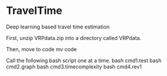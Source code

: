 # TravelTime
Deep learning based travel time estimation

First, unzip VRPdata.zip into a directory called VRPdata.

Then, move to code
mv code

Call the following bash script one at a time. 
bash cmd1.test
bash cmd2.graph
bash cmd3.timecomplexity
bash cmd4.rev1

